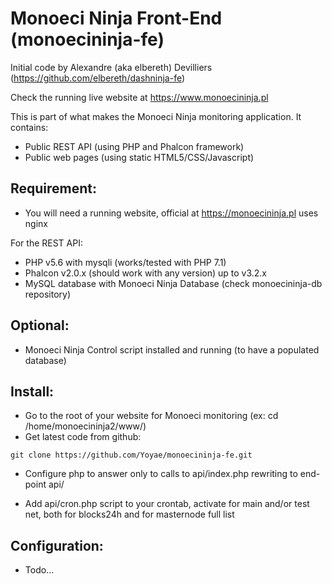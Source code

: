 # Monoeci Ninja Front-End (monoecininja-fe)

Initial code by Alexandre (aka elbereth) Devilliers (https://github.com/elbereth/dashninja-fe)

Check the running live website at https://www.monoecininja.pl

This is part of what makes the Monoeci Ninja monitoring application.
It contains:
- Public REST API (using PHP and Phalcon framework)
- Public web pages (using static HTML5/CSS/Javascript)

## Requirement:
* You will need a running website, official at https://monoecininja.pl uses nginx

For the REST API:
* PHP v5.6 with mysqli (works/tested with PHP 7.1)
* Phalcon v2.0.x (should work with any version) up to v3.2.x
* MySQL database with Monoeci Ninja Database (check monoecininja-db repository)

## Optional:
* Monoeci Ninja Control script installed and running (to have a populated database)

## Install:
* Go to the root of your website for Monoeci monitoring (ex: cd /home/monoecininja2/www/)
* Get latest code from github:
```shell
git clone https://github.com/Yoyae/monoecininja-fe.git
```

* Configure php to answer only to calls to api/index.php rewriting to end-point api/

* Add api/cron.php script to your crontab, activate for main and/or test net, both for blocks24h and for masternode full list

## Configuration:
* Todo...
